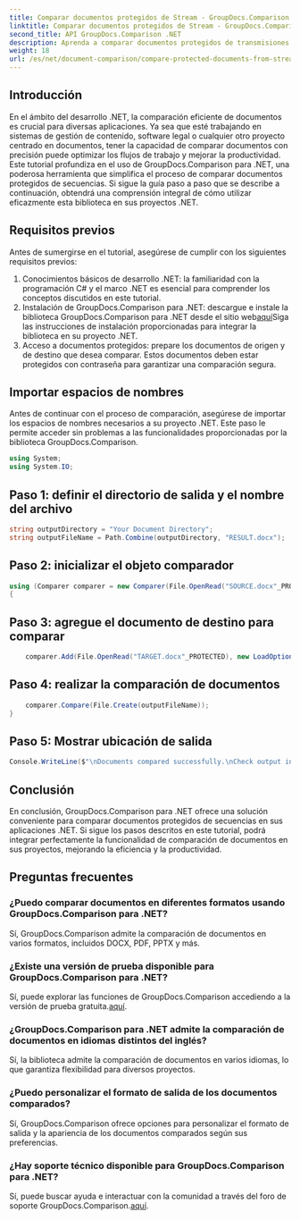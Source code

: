 ```yaml
---
title: Comparar documentos protegidos de Stream - GroupDocs.Comparison para .NET
linktitle: Comparar documentos protegidos de Stream - GroupDocs.Comparison para .NET
second_title: API GroupDocs.Comparison .NET
description: Aprenda a comparar documentos protegidos de transmisiones utilizando GroupDocs.Comparison para .NET. Agilice su proceso de comparación de documentos sin esfuerzo.
weight: 18
url: /es/net/document-comparison/compare-protected-documents-from-stream/
---
```

## Introducción
En el ámbito del desarrollo .NET, la comparación eficiente de documentos es crucial para diversas aplicaciones. Ya sea que esté trabajando en sistemas de gestión de contenido, software legal o cualquier otro proyecto centrado en documentos, tener la capacidad de comparar documentos con precisión puede optimizar los flujos de trabajo y mejorar la productividad. Este tutorial profundiza en el uso de GroupDocs.Comparison para .NET, una poderosa herramienta que simplifica el proceso de comparar documentos protegidos de secuencias. Si sigue la guía paso a paso que se describe a continuación, obtendrá una comprensión integral de cómo utilizar eficazmente esta biblioteca en sus proyectos .NET.
## Requisitos previos
Antes de sumergirse en el tutorial, asegúrese de cumplir con los siguientes requisitos previos:
1. Conocimientos básicos de desarrollo .NET: la familiaridad con la programación C# y el marco .NET es esencial para comprender los conceptos discutidos en este tutorial.
2.  Instalación de GroupDocs.Comparison para .NET: descargue e instale la biblioteca GroupDocs.Comparison para .NET desde el sitio web[aquí](https://releases.groupdocs.com/comparison/net/)Siga las instrucciones de instalación proporcionadas para integrar la biblioteca en su proyecto .NET.
3. Acceso a documentos protegidos: prepare los documentos de origen y de destino que desea comparar. Estos documentos deben estar protegidos con contraseña para garantizar una comparación segura.

## Importar espacios de nombres
Antes de continuar con el proceso de comparación, asegúrese de importar los espacios de nombres necesarios a su proyecto .NET. Este paso le permite acceder sin problemas a las funcionalidades proporcionadas por la biblioteca GroupDocs.Comparison.

```csharp
using System;
using System.IO;
```

## Paso 1: definir el directorio de salida y el nombre del archivo
```csharp
string outputDirectory = "Your Document Directory";
string outputFileName = Path.Combine(outputDirectory, "RESULT.docx");
```
## Paso 2: inicializar el objeto comparador
```csharp
using (Comparer comparer = new Comparer(File.OpenRead("SOURCE.docx"_PROTECTED), new LoadOptions() { Password = "1234" }))
{
```
## Paso 3: agregue el documento de destino para comparar
```csharp
    comparer.Add(File.OpenRead("TARGET.docx"_PROTECTED), new LoadOptions() { Password = "5678" });
```
## Paso 4: realizar la comparación de documentos
```csharp
    comparer.Compare(File.Create(outputFileName));
}
```
## Paso 5: Mostrar ubicación de salida
```csharp
Console.WriteLine($"\nDocuments compared successfully.\nCheck output in {Directory.GetCurrentDirectory()}.");
```

## Conclusión
En conclusión, GroupDocs.Comparison para .NET ofrece una solución conveniente para comparar documentos protegidos de secuencias en sus aplicaciones .NET. Si sigue los pasos descritos en este tutorial, podrá integrar perfectamente la funcionalidad de comparación de documentos en sus proyectos, mejorando la eficiencia y la productividad.
## Preguntas frecuentes
### ¿Puedo comparar documentos en diferentes formatos usando GroupDocs.Comparison para .NET?
Sí, GroupDocs.Comparison admite la comparación de documentos en varios formatos, incluidos DOCX, PDF, PPTX y más.
### ¿Existe una versión de prueba disponible para GroupDocs.Comparison para .NET?
 Sí, puede explorar las funciones de GroupDocs.Comparison accediendo a la versión de prueba gratuita.[aquí](https://releases.groupdocs.com/).
### ¿GroupDocs.Comparison para .NET admite la comparación de documentos en idiomas distintos del inglés?
Sí, la biblioteca admite la comparación de documentos en varios idiomas, lo que garantiza flexibilidad para diversos proyectos.
### ¿Puedo personalizar el formato de salida de los documentos comparados?
Sí, GroupDocs.Comparison ofrece opciones para personalizar el formato de salida y la apariencia de los documentos comparados según sus preferencias.
### ¿Hay soporte técnico disponible para GroupDocs.Comparison para .NET?
 Sí, puede buscar ayuda e interactuar con la comunidad a través del foro de soporte GroupDocs.Comparison.[aquí](https://forum.groupdocs.com/c/comparison/12).